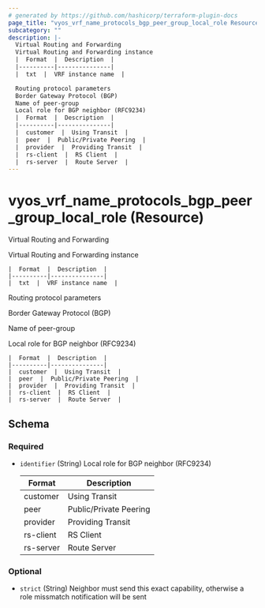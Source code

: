 ```yaml
---
# generated by https://github.com/hashicorp/terraform-plugin-docs
page_title: "vyos_vrf_name_protocols_bgp_peer_group_local_role Resource - vyos"
subcategory: ""
description: |-
  Virtual Routing and Forwarding
  Virtual Routing and Forwarding instance
  |  Format  |  Description  |
  |----------|---------------|
  |  txt  |  VRF instance name  |

  Routing protocol parameters
  Border Gateway Protocol (BGP)
  Name of peer-group
  Local role for BGP neighbor (RFC9234)
  |  Format  |  Description  |
  |----------|---------------|
  |  customer  |  Using Transit  |
  |  peer  |  Public/Private Peering  |
  |  provider  |  Providing Transit  |
  |  rs-client  |  RS Client  |
  |  rs-server  |  Route Server  |
---
```


# vyos_vrf_name_protocols_bgp_peer_group_local_role (Resource)

Virtual Routing and Forwarding

Virtual Routing and Forwarding instance

    |  Format  |  Description  |
    |----------|---------------|
    |  txt  |  VRF instance name  |

Routing protocol parameters

Border Gateway Protocol (BGP)

Name of peer-group

Local role for BGP neighbor (RFC9234)

    |  Format  |  Description  |
    |----------|---------------|
    |  customer  |  Using Transit  |
    |  peer  |  Public/Private Peering  |
    |  provider  |  Providing Transit  |
    |  rs-client  |  RS Client  |
    |  rs-server  |  Route Server  |



<!-- schema generated by tfplugindocs -->
## Schema

### Required

- `identifier` (String) Local role for BGP neighbor (RFC9234)

    |  Format  |  Description  |
    |----------|---------------|
    |  customer  |  Using Transit  |
    |  peer  |  Public/Private Peering  |
    |  provider  |  Providing Transit  |
    |  rs-client  |  RS Client  |
    |  rs-server  |  Route Server  |

### Optional

- `strict` (String) Neighbor must send this exact capability, otherwise a role missmatch notification will be sent
